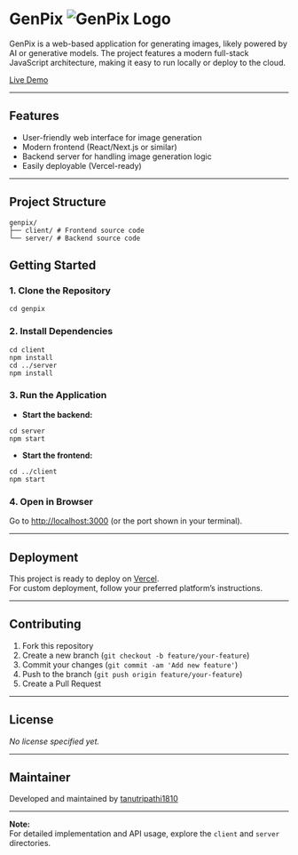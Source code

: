# GenPix ![GenPix Logo](logo.png)


GenPix is a web-based application for generating images, likely powered by AI or generative models. The project features a modern full-stack JavaScript architecture, making it easy to run locally or deploy to the cloud.

[Live Demo](https://genpix-gules.vercel.app/)

---

## Features

- User-friendly web interface for image generation
- Modern frontend (React/Next.js or similar)
- Backend server for handling image generation logic
- Easily deployable (Vercel-ready)

---

## Project Structure
```
genpix/
├── client/ # Frontend source code
└── server/ # Backend source code
```


## Getting Started

### 1. Clone the Repository

```git clone https://github.com/tanutripathi1810/genpix.git
cd genpix
```


### 2. Install Dependencies
```
cd client
npm install
cd ../server
npm install
```


### 3. Run the Application

- **Start the backend:**
```
cd server
npm start
```

- **Start the frontend:**
```
cd ../client
npm start
```
### 4. Open in Browser

Go to [http://localhost:3000](http://localhost:3000) (or the port shown in your terminal).

---

## Deployment

This project is ready to deploy on [Vercel](https://vercel.com/).  
For custom deployment, follow your preferred platform’s instructions.

---

## Contributing

1. Fork this repository
2. Create a new branch (`git checkout -b feature/your-feature`)
3. Commit your changes (`git commit -am 'Add new feature'`)
4. Push to the branch (`git push origin feature/your-feature`)
5. Create a Pull Request

---

## License

*No license specified yet.*

---

## Maintainer

Developed and maintained by [tanutripathi1810](https://github.com/tanutripathi1810)

---

**Note:**  
For detailed implementation and API usage, explore the `client` and `server` directories.
